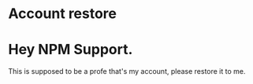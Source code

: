# Account restore

# Hey NPM Support.

This is supposed to be a profe that's my account, please restore it to me.
